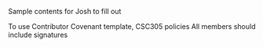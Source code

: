 Sample contents for Josh to fill out

To use Contributor Covenant template, CSC305 policies
All members should include signatures